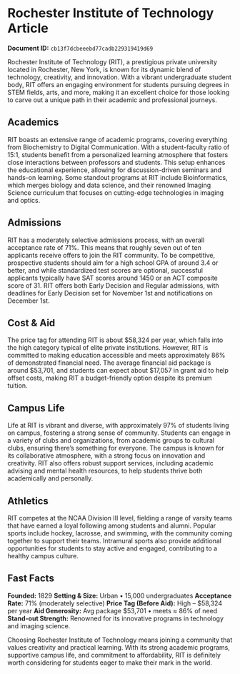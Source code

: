 # Rochester Institute of Technology Article

**Document ID:** `cb13f7dcbeeebd77cadb229319419d69`

Rochester Institute of Technology (RIT), a prestigious private university located in Rochester, New York, is known for its dynamic blend of technology, creativity, and innovation. With a vibrant undergraduate student body, RIT offers an engaging environment for students pursuing degrees in STEM fields, arts, and more, making it an excellent choice for those looking to carve out a unique path in their academic and professional journeys.

## Academics
RIT boasts an extensive range of academic programs, covering everything from Biochemistry to Digital Communication. With a student-faculty ratio of 15:1, students benefit from a personalized learning atmosphere that fosters close interactions between professors and students. This setup enhances the educational experience, allowing for discussion-driven seminars and hands-on learning. Some standout programs at RIT include Bioinformatics, which merges biology and data science, and their renowned Imaging Science curriculum that focuses on cutting-edge technologies in imaging and optics.

## Admissions
RIT has a moderately selective admissions process, with an overall acceptance rate of 71%. This means that roughly seven out of ten applicants receive offers to join the RIT community. To be competitive, prospective students should aim for a high school GPA of around 3.4 or better, and while standardized test scores are optional, successful applicants typically have SAT scores around 1450 or an ACT composite score of 31. RIT offers both Early Decision and Regular admissions, with deadlines for Early Decision set for November 1st and notifications on December 1st.

## Cost & Aid
The price tag for attending RIT is about $58,324 per year, which falls into the high category typical of elite private institutions. However, RIT is committed to making education accessible and meets approximately 86% of demonstrated financial need. The average financial aid package is around $53,701, and students can expect about $17,057 in grant aid to help offset costs, making RIT a budget-friendly option despite its premium tuition.

## Campus Life
Life at RIT is vibrant and diverse, with approximately 97% of students living on campus, fostering a strong sense of community. Students can engage in a variety of clubs and organizations, from academic groups to cultural clubs, ensuring there’s something for everyone. The campus is known for its collaborative atmosphere, with a strong focus on innovation and creativity. RIT also offers robust support services, including academic advising and mental health resources, to help students thrive both academically and personally.

## Athletics
RIT competes at the NCAA Division III level, fielding a range of varsity teams that have earned a loyal following among students and alumni. Popular sports include hockey, lacrosse, and swimming, with the community coming together to support their teams. Intramural sports also provide additional opportunities for students to stay active and engaged, contributing to a healthy campus culture.

## Fast Facts
**Founded:** 1829
**Setting & Size:** Urban • 15,000 undergraduates
**Acceptance Rate:** 71% (moderately selective)
**Price Tag (Before Aid):** High – $58,324 per year
**Aid Generosity:** Avg package $53,701 • meets ≈ 86% of need
**Stand-out Strength:** Renowned for its innovative programs in technology and imaging science.

Choosing Rochester Institute of Technology means joining a community that values creativity and practical learning. With its strong academic programs, supportive campus life, and commitment to affordability, RIT is definitely worth considering for students eager to make their mark in the world.
